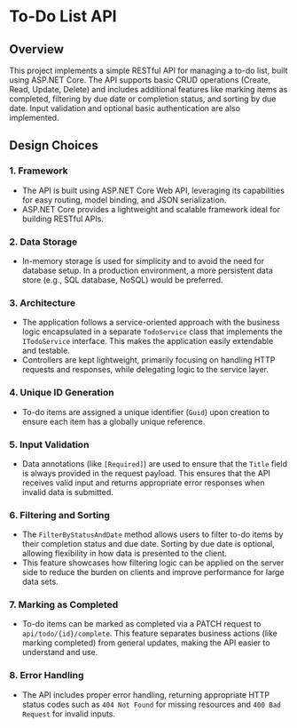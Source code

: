 # To-Do List API

## Overview

This project implements a simple RESTful API for managing a to-do list, built using ASP.NET Core. 
The API supports basic CRUD operations (Create, Read, Update, Delete) and includes additional features like marking items as completed, 
filtering by due date or completion status, and sorting by due date. Input validation and optional basic authentication are also implemented.

## Design Choices

### 1. Framework
   - The API is built using ASP.NET Core Web API, leveraging its capabilities for easy routing, model binding, and JSON serialization.
   - ASP.NET Core provides a lightweight and scalable framework ideal for building RESTful APIs.

### 2. Data Storage
   - In-memory storage is used for simplicity and to avoid the need for database setup. In a production environment, a more persistent data store (e.g., SQL database, NoSQL) would be preferred.

### 3. Architecture
   - The application follows a service-oriented approach with the business logic encapsulated in a separate `TodoService` class that implements the `ITodoService` interface. This makes the application easily extendable and testable.
   - Controllers are kept lightweight, primarily focusing on handling HTTP requests and responses, while delegating logic to the service layer.

### 4. Unique ID Generation
   - To-do items are assigned a unique identifier (`Guid`) upon creation to ensure each item has a globally unique reference.

### 5. Input Validation
   - Data annotations (like `[Required]`) are used to ensure that the `Title` field is always provided in the request payload. This ensures that the API receives valid input and returns appropriate error responses when invalid data is submitted.

### 6. Filtering and Sorting
   - The `FilterByStatusAndDate` method allows users to filter to-do items by their completion status and due date. Sorting by due date is optional, allowing flexibility in how data is presented to the client.
   - This feature showcases how filtering logic can be applied on the server side to reduce the burden on clients and improve performance for large data sets.

### 7. Marking as Completed
   - To-do items can be marked as completed via a PATCH request to `api/todo/{id}/complete`. This feature separates business actions (like marking completed) from general updates, making the API easier to understand and use.

### 8. Error Handling
   - The API includes proper error handling, returning appropriate HTTP status codes such as `404 Not Found` for missing resources and `400 Bad Request` for invalid inputs.


